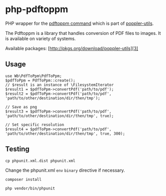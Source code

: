 php-pdftoppm
=============

PHP wrapper for the [pdftoppm command][1] which is part of
[poppler-utils][2].

The Pdftoppm is a library that handles conversion of PDF files to images. It is available on variety of systems.

Available packages:
[http://pkgs.org/download/poppler-utils][3]

Usage
-------------
```
use Wb\PdfToPpm\PdfToPpm;
$pdfToPpm = PdfToPpm::create();
// $result is an instance of \FilesystemIterator
$result1 = $pdfToPpm->convertPdf('path/to/pdf');
$result2 = $pdfToPpm->convertPdf('path/to/pdf', 'path/to/other/destination/dir/then/tmp');

// Save as png
$result3 = $pdfToPpm->convertPdf('path/to/pdf', 'path/to/other/destination/dir/then/tmp', true);

// Set specific resolution
$result4 = $pdfToPpm->convertPdf('path/to/pdf', 'path/to/other/destination/dir/then/tmp', true, 300);

```

Testing
-------------

```
cp phpunit.xml.dist phpunit.xml
```

Change the phpunit.xml ```env``` ```binary``` directive if necessary.

```
composer install
```

```
php vendor/bin/phpunit
```

[1]: http://linux.die.net/man/1/pdftoppm
[2]: http://en.wikipedia.org/wiki/Poppler_(software)
[3]: http://pkgs.org/download/poppler-utils